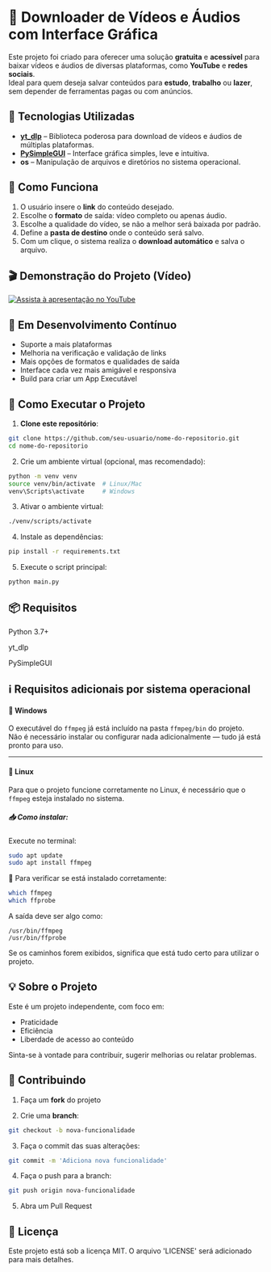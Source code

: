 # 🎥 Downloader de Vídeos e Áudios com Interface Gráfica

Este projeto foi criado para oferecer uma solução **gratuita** e **acessível** para baixar vídeos e áudios de diversas plataformas, como **YouTube** e **redes sociais**.  
Ideal para quem deseja salvar conteúdos para **estudo**, **trabalho** ou **lazer**, sem depender de ferramentas pagas ou com anúncios.

## 🔧 Tecnologias Utilizadas

- **[yt_dlp](https://github.com/yt-dlp/yt-dlp)** – Biblioteca poderosa para download de vídeos e áudios de múltiplas plataformas.  
- **[PySimpleGUI](https://pysimplegui.readthedocs.io/)** – Interface gráfica simples, leve e intuitiva.  
- **os** – Manipulação de arquivos e diretórios no sistema operacional.

## 📌 Como Funciona

1. O usuário insere o **link** do conteúdo desejado.
2. Escolhe o **formato** de saída: vídeo completo ou apenas áudio.
3. Escolhe a qualidade do vídeo, se não a melhor será baixada por padrão.
4. Define a **pasta de destino** onde o conteúdo será salvo.
5. Com um clique, o sistema realiza o **download automático** e salva o arquivo.

## 🎬 Demonstração do Projeto (Vídeo)

[![Assista à apresentação no YouTube](https://img.youtube.com/vi/5T__ed89DhM/maxresdefault.jpg)](https://www.youtube.com/watch?v=5T__ed89DhM)

## 🔄 Em Desenvolvimento Contínuo

- Suporte a mais plataformas  
- Melhoria na verificação e validação de links  
- Mais opções de formatos e qualidades de saída  
- Interface cada vez mais amigável e responsiva
- Build para criar um App Executável

## 🚀 Como Executar o Projeto

1. **Clone este repositório**:

```bash
git clone https://github.com/seu-usuario/nome-do-repositorio.git
cd nome-do-repositorio
```

2. Crie um ambiente virtual (opcional, mas recomendado):

```bash
python -m venv venv
source venv/bin/activate  # Linux/Mac
venv\Scripts\activate     # Windows
```

3. Ativar o ambiente virtual:

```bash
./venv/scripts/activate
```

4. Instale as dependências:

```bash
pip install -r requirements.txt
```

5. Execute o script principal:

```bash
python main.py
```

## 📦 Requisitos
Python 3.7+

yt_dlp

PySimpleGUI

## ℹ️ Requisitos adicionais por sistema operacional

#### 🔵 Windows

O executável do `ffmpeg` já está incluído na pasta `ffmpeg/bin` do projeto.  
Não é necessário instalar ou configurar nada adicionalmente — tudo já está pronto para uso.

---

#### 🐧 Linux

Para que o projeto funcione corretamente no Linux, é necessário que o `ffmpeg` esteja instalado no sistema.

##### 📥 Como instalar:

Execute no terminal:

```bash
sudo apt update
sudo apt install ffmpeg
```

🔎 Para verificar se está instalado corretamente:

```bash
which ffmpeg
which ffprobe
```

A saída deve ser algo como:
```text
/usr/bin/ffmpeg
/usr/bin/ffprobe
```

Se os caminhos forem exibidos, significa que está tudo certo para utilizar o projeto.

## 💡 Sobre o Projeto

Este é um projeto independente, com foco em:

- Praticidade  
- Eficiência  
- Liberdade de acesso ao conteúdo  

Sinta-se à vontade para contribuir, sugerir melhorias ou relatar problemas.

## 🤝 Contribuindo

1. Faça um **fork** do projeto

2. Crie uma **branch**:  
```bash
git checkout -b nova-funcionalidade
```

3. Faça o commit das suas alterações:

```bash
git commit -m 'Adiciona nova funcionalidade'
```

4. Faça o push para a branch:

```bash
git push origin nova-funcionalidade
```

5. Abra um Pull Request

## 📄 Licença
Este projeto está sob a licença MIT. O arquivo 'LICENSE' será adicionado para mais detalhes.
